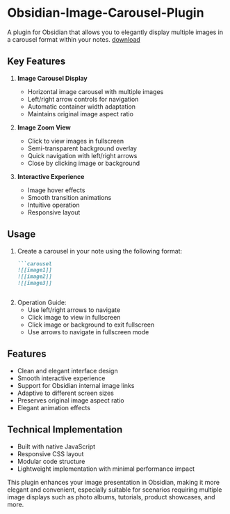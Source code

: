 # Obsidian-Image-Carousel-Plugin
A plugin for Obsidian that allows you to elegantly display multiple images in a carousel format within your notes.
[download](https://github.com/dxconia/Obsidian-Image-Carousel-Plugin/edit/Obsidian-Image-Carousel-Plugin/image-carousel-plugin.zip)
## Key Features

1. **Image Carousel Display**
   - Horizontal image carousel with multiple images
   - Left/right arrow controls for navigation
   - Automatic container width adaptation
   - Maintains original image aspect ratio

2. **Image Zoom View**
   - Click to view images in fullscreen
   - Semi-transparent background overlay
   - Quick navigation with left/right arrows
   - Close by clicking image or background

3. **Interactive Experience**
   - Image hover effects
   - Smooth transition animations
   - Intuitive operation
   - Responsive layout

## Usage

1. Create a carousel in your note using the following format:
   ```markdown
   ```carousel
   ![[image1]]
   ![[image2]]
   ![[image3]]
   ```
   ```

2. Operation Guide:
   - Use left/right arrows to navigate
   - Click image to view in fullscreen
   - Click image or background to exit fullscreen
   - Use arrows to navigate in fullscreen mode

## Features

- Clean and elegant interface design
- Smooth interactive experience
- Support for Obsidian internal image links
- Adaptive to different screen sizes
- Preserves original image aspect ratio
- Elegant animation effects

## Technical Implementation

- Built with native JavaScript
- Responsive CSS layout
- Modular code structure
- Lightweight implementation with minimal performance impact

This plugin enhances your image presentation in Obsidian, making it more elegant and convenient, especially suitable for scenarios requiring multiple image displays such as photo albums, tutorials, product showcases, and more.
